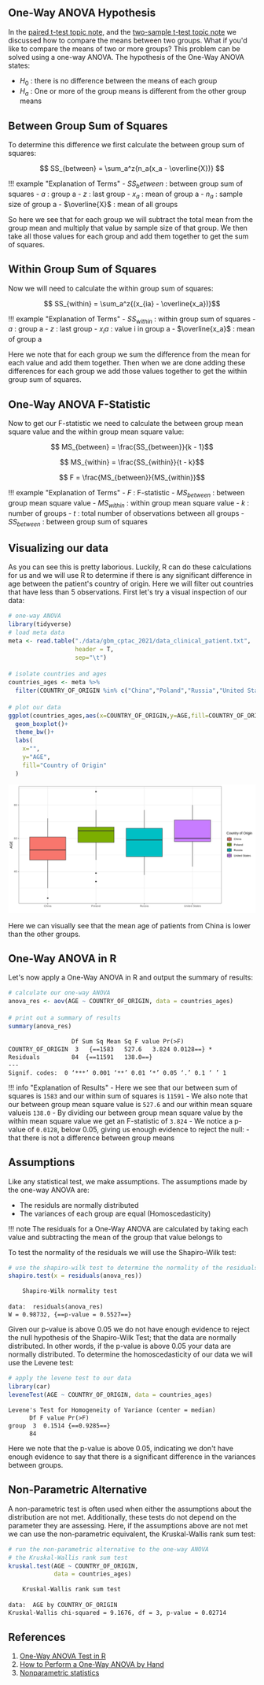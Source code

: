 ## One-Way ANOVA Hypothesis 

In the [paired t-test topic note](paired-t-test.md), and the [two-sample t-test topic note](two-t-test.md) we discussed how to compare the means between
two groups. What if you'd like to compare the means of two or more groups? This problem can be solved using a one-way ANOVA. The hypothesis of the One-Way
ANOVA states:

- $H_0$ : there is no difference between the means of each group
- $H_a$ : One or more of the group means is different from the other group means

## Between Group Sum of Squares

To determine this difference we first calculate the between group sum of squares:

$$ SS_{between} =  \sum_a^z{n_a(x_a - \overline{X})} $$

!!! example "Explanation of Terms"
    - $SS_between$ : between group sum of squares
    - $a$ : group a
    - $z$ : last group
    - $x_a$ : mean of group a
    - $n_a$ : sample size of group a
    - $\overline{X}$ : mean of all groups
    
So here we see that for each group we will subtract the total mean from the group mean and multiply that value by sample size of that group. We then take 
all those values for each group and add them together to get the sum of squares. 

## Within Group Sum of Squares

Now we will need to calculate the within group sum of squares:

$$ SS_{within} = \sum_a^z{(x_{ia} - \overline{x_a})}$$
    
!!! example "Explanation of Terms"
    - $SS_{within}$ : within group sum of squares
    - $a$ : group a
    - $z$ : last group
    - $x_ia$ : value i in group a
    - $\overline{x_a}$ : mean of group a
    
Here we note that for each group we sum the difference from the mean for each value and add them together. Then when we are done adding these differences 
for each group we add those values together to get the within group sum of squares.

## One-Way ANOVA F-Statistic

Now to get our F-statistic we need to calculate the between group mean square value and the within group mean square value:

$$ MS_{between} = \frac{SS_{between}}{k - 1}$$

$$ MS_{within} = \frac{SS_{within}}{t - k}$$

$$ F = \frac{MS_{between}}{MS_{within}}$$

!!! example "Explanation of Terms"
    - $F$ : F-statistic
    - $MS_{between}$ : between group mean square value
    - $MS_{within}$ : within group mean square value
    - $k$ : number of groups
    - $t$ : total number of observations between all groups
    - $SS_{between}$ : between group sum of squares

## Visualizing our data

As you can see this is pretty laborious. Luckily, R can do these calculations for us and we will use R to determine if there is any significant 
difference in age between the patient's country of origin. Here we will filter out countries that have less than 5 observations. First let's try a 
visual inspection of our data:

```R
# one-way ANOVA
library(tidyverse)
# load meta data
meta <- read.table("./data/gbm_cptac_2021/data_clinical_patient.txt",
                   header = T,
                   sep="\t")

# isolate countries and ages
countries_ages <- meta %>%
  filter(COUNTRY_OF_ORIGIN %in% c("China","Poland","Russia","United States"))

# plot our data
ggplot(countries_ages,aes(x=COUNTRY_OF_ORIGIN,y=AGE,fill=COUNTRY_OF_ORIGIN)) +
  geom_boxplot()+
  theme_bw()+
  labs(
    x="",
    y="AGE",
    fill="Country of Origin"
  )
```

![](images/one-anova-groups.png)

Here we can visually see that the mean age of patients from China is lower than the other groups.

## One-Way ANOVA in R

Let's now apply a One-Way ANOVA in R and output the summary of results:

```R
# calculate our one-way ANOVA
anova_res <- aov(AGE ~ COUNTRY_OF_ORIGIN, data = countries_ages)

# print out a summary of results
summary(anova_res)
```

```
                  Df Sum Sq Mean Sq F value Pr(>F)  
COUNTRY_OF_ORIGIN  3   {==1583   527.6   3.824 0.0128==} * 
Residuals         84  {==11591   138.0==}                 
---
Signif. codes:  0 ‘***’ 0.001 ‘**’ 0.01 ‘*’ 0.05 ‘.’ 0.1 ‘ ’ 1
```

!!! info "Explanation of Results"
    - Here we see that our between sum of squares is `1583` and our within sum of squares is `11591`
    - We also note that our between group mean square value is `527.6` and our within mean square valueis `138.0`
    - By dividing our between group mean square value by the within mean square value we get an F-statistic of `3.824`
    - We notice a p-value of `0.0128`, below 0.05, giving us enough evidence to reject the null:
        - that there is not a difference between group means
        
## Assumptions

Like any statistical test, we make assumptions. The assumptions made by the one-way ANOVA are:

- The residuls are normally distributed
- The variances of each group are equal (Homoscedasticity)

!!! note
    The residuals for a One-Way ANOVA are calculated by taking each value and subtracting the mean of the group that value belongs to
    
To test the normality of the residuals we will use the Shapiro-Wilk test:

```R
# use the shapiro-wilk test to determine the normality of the residuals
shapiro.test(x = residuals(anova_res))
```

```
	Shapiro-Wilk normality test

data:  residuals(anova_res)
W = 0.98732, {==p-value = 0.5527==}
```

Given our p-value is above 0.05 we do not have enough evidence to reject the null hypothesis of the Shapiro-Wilk Test; that the data are normally distributed. In other words, if the p-value is above 0.05 your data are normally distributed. To determine the homoscedasticity of our data we will use the Levene test:

```R
# apply the levene test to our data
library(car)
leveneTest(AGE ~ COUNTRY_OF_ORIGIN, data = countries_ages)
```

```
Levene's Test for Homogeneity of Variance (center = median)
      Df F value Pr(>F)
group  3  0.1514 {==0.9285==}
      84  
```

Here we note that the p-value is above 0.05, indicating we don't have enough evidence to say that there is a significant difference in the variances between groups.

## Non-Parametric Alternative

A non-parametric test is often used when either the assumptions about the distribution are not met. Additionally, these tests do not depend on the parameter they are assessing. Here, if the assumptions above are not met we can use the non-parametric equivalent, the Kruskal-Wallis rank sum test:

```R
# run the non-parametric alternative to the one-way ANOVA
# the Kruskal-Wallis rank sum test
kruskal.test(AGE ~ COUNTRY_OF_ORIGIN, 
             data = countries_ages)
```

```
	Kruskal-Wallis rank sum test

data:  AGE by COUNTRY_OF_ORIGIN
Kruskal-Wallis chi-squared = 9.1676, df = 3, p-value = 0.02714
```

## References

1. [One-Way ANOVA Test in R](http://www.sthda.com/english/wiki/one-way-anova-test-in-r)
2. [How to Perform a One-Way ANOVA by Hand](https://www.statology.org/one-way-anova-by-hand/)
3. [Nonparametric statistics](https://en.wikipedia.org/wiki/Nonparametric_statistics)

